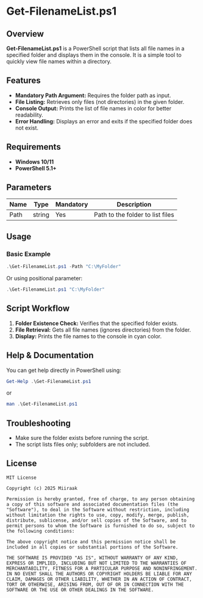 # Get-FilenameList.ps1

## Overview
**Get-FilenameList.ps1** is a PowerShell script that lists all file names in a specified folder and displays them in the console. It is a simple tool to quickly view file names within a directory.

## Features
- **Mandatory Path Argument:** Requires the folder path as input.
- **File Listing:** Retrieves only files (not directories) in the given folder.
- **Console Output:** Prints the list of file names in color for better readability.
- **Error Handling:** Displays an error and exits if the specified folder does not exist.

## Requirements
- **Windows 10/11**
- **PowerShell 5.1+**

## Parameters
| Name | Type   | Mandatory | Description                      |
|------|--------|-----------|----------------------------------|
| Path | string | Yes       | Path to the folder to list files |

## Usage

### Basic Example
```powershell
.\Get-FilenameList.ps1 -Path "C:\MyFolder"
```

Or using positional parameter:

```powershell
.\Get-FilenameList.ps1 "C:\MyFolder"
```

## Script Workflow
1. **Folder Existence Check:** Verifies that the specified folder exists.
2. **File Retrieval:** Gets all file names (ignores directories) from the folder.
3. **Display:** Prints the file names to the console in cyan color.

## Help & Documentation
You can get help directly in PowerShell using:

```powershell
Get-Help .\Get-FilenameList.ps1
```

or

```powershell
man .\Get-FilenameList.ps1
```

## Troubleshooting

- Make sure the folder exists before running the script.
- The script lists files only; subfolders are not included.

## License
```
MIT License

Copyright (c) 2025 Miiraak

Permission is hereby granted, free of charge, to any person obtaining a copy of this software and associated documentation files (the "Software"), to deal in the Software without restriction, including without limitation the rights to use, copy, modify, merge, publish, distribute, sublicense, and/or sell copies of the Software, and to permit persons to whom the Software is furnished to do so, subject to the following conditions:

The above copyright notice and this permission notice shall be included in all copies or substantial portions of the Software.

THE SOFTWARE IS PROVIDED "AS IS", WITHOUT WARRANTY OF ANY KIND, EXPRESS OR IMPLIED, INCLUDING BUT NOT LIMITED TO THE WARRANTIES OF MERCHANTABILITY, FITNESS FOR A PARTICULAR PURPOSE AND NONINFRINGEMENT. IN NO EVENT SHALL THE AUTHORS OR COPYRIGHT HOLDERS BE LIABLE FOR ANY CLAIM, DAMAGES OR OTHER LIABILITY, WHETHER IN AN ACTION OF CONTRACT, TORT OR OTHERWISE, ARISING FROM, OUT OF OR IN CONNECTION WITH THE SOFTWARE OR THE USE OR OTHER DEALINGS IN THE SOFTWARE.
```